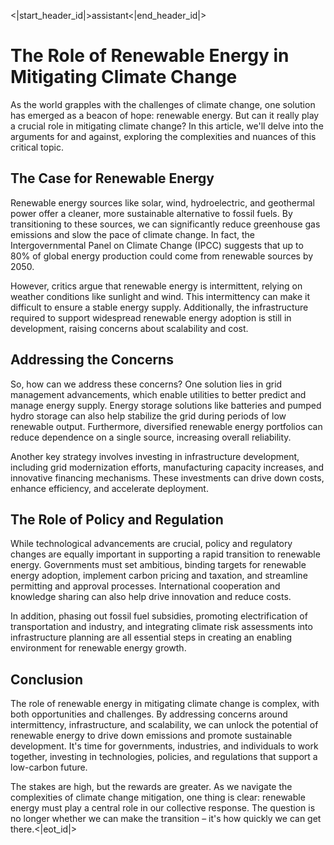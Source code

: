 <|start_header_id|>assistant<|end_header_id|>

The Role of Renewable Energy in Mitigating Climate Change
=====================================================

As the world grapples with the challenges of climate change, one solution has emerged as a beacon of hope: renewable energy. But can it really play a crucial role in mitigating climate change? In this article, we'll delve into the arguments for and against, exploring the complexities and nuances of this critical topic.

The Case for Renewable Energy
-----------------------------

Renewable energy sources like solar, wind, hydroelectric, and geothermal power offer a cleaner, more sustainable alternative to fossil fuels. By transitioning to these sources, we can significantly reduce greenhouse gas emissions and slow the pace of climate change. In fact, the Intergovernmental Panel on Climate Change (IPCC) suggests that up to 80% of global energy production could come from renewable sources by 2050.

However, critics argue that renewable energy is intermittent, relying on weather conditions like sunlight and wind. This intermittency can make it difficult to ensure a stable energy supply. Additionally, the infrastructure required to support widespread renewable energy adoption is still in development, raising concerns about scalability and cost.

Addressing the Concerns
-------------------------

So, how can we address these concerns? One solution lies in grid management advancements, which enable utilities to better predict and manage energy supply. Energy storage solutions like batteries and pumped hydro storage can also help stabilize the grid during periods of low renewable output. Furthermore, diversified renewable energy portfolios can reduce dependence on a single source, increasing overall reliability.

Another key strategy involves investing in infrastructure development, including grid modernization efforts, manufacturing capacity increases, and innovative financing mechanisms. These investments can drive down costs, enhance efficiency, and accelerate deployment.

The Role of Policy and Regulation
--------------------------------

While technological advancements are crucial, policy and regulatory changes are equally important in supporting a rapid transition to renewable energy. Governments must set ambitious, binding targets for renewable energy adoption, implement carbon pricing and taxation, and streamline permitting and approval processes. International cooperation and knowledge sharing can also help drive innovation and reduce costs.

In addition, phasing out fossil fuel subsidies, promoting electrification of transportation and industry, and integrating climate risk assessments into infrastructure planning are all essential steps in creating an enabling environment for renewable energy growth.

Conclusion
----------

The role of renewable energy in mitigating climate change is complex, with both opportunities and challenges. By addressing concerns around intermittency, infrastructure, and scalability, we can unlock the potential of renewable energy to drive down emissions and promote sustainable development. It's time for governments, industries, and individuals to work together, investing in technologies, policies, and regulations that support a low-carbon future.

The stakes are high, but the rewards are greater. As we navigate the complexities of climate change mitigation, one thing is clear: renewable energy must play a central role in our collective response. The question is no longer whether we can make the transition – it's how quickly we can get there.<|eot_id|>